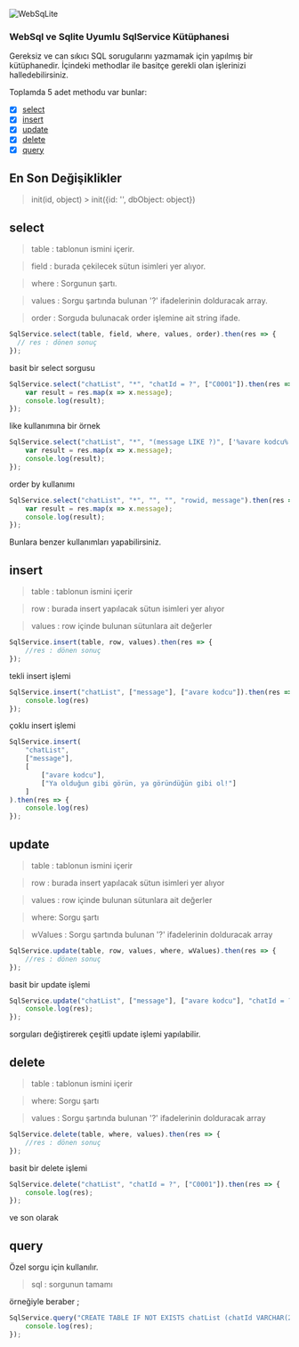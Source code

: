 ![WebSqLite](http://i.hizliresim.com/1LVQY1.png)

### WebSql ve Sqlite Uyumlu SqlService Kütüphanesi
Gereksiz ve can sıkıcı SQL sorugularını yazmamak için yapılmış bir kütüphanedir. İçindeki methodlar ile basitçe gerekli olan işlerinizi halledebilirsiniz.

Toplamda 5 adet methodu var bunlar:

- [x] [select](#select)
- [x] [insert](#insert)
- [x] [update](#update)
- [x] [delete](#delete)
- [x] [query](#query)

## En Son Değişiklikler

> init(id, object) > init({id: '', dbObject: object})

## select

> table : tablonun ismini içerir.

>  field : burada çekilecek sütun isimleri yer alıyor.

>  where : Sorgunun şartı.

>  values : Sorgu şartında bulunan '?' ifadelerinin dolduracak array.

>  order : Sorguda bulunacak order işlemine ait string ifade.


```javascript
SqlService.select(table, field, where, values, order).then(res => {
  // res : dönen sonuç
});
```

basit bir select sorgusu
```javascript
SqlService.select("chatList", "*", "chatId = ?", ["C0001"]).then(res => {
    var result = res.map(x => x.message);
    console.log(result);
});
```
like kullanımına bir örnek
```javascript
SqlService.select("chatList", "*", "(message LIKE ?)", ['%avare kodcu%']).then(res => {
    var result = res.map(x => x.message);
    console.log(result);
});
```
order by kullanımı
```javascript
SqlService.select("chatList", "*", "", "", "rowid, message").then(res => {
    var result = res.map(x => x.message);
    console.log(result);
});
```

Bunlara benzer kullanımları yapabilirsiniz.

## insert

> table : tablonun ismini içerir

>  row : burada insert yapılacak sütun isimleri yer alıyor

>  values :  row içinde bulunan sütunlara ait değerler

```javascript
SqlService.insert(table, row, values).then(res => {
    //res : dönen sonuç
});
```
tekli insert işlemi
```javascript
SqlService.insert("chatList", ["message"], ["avare kodcu"]).then(res => {
    console.log(res)
});
```
çoklu insert işlemi

```javascript
SqlService.insert(
    "chatList",
    ["message"],
    [
        ["avare kodcu"],
        ["Ya olduğun gibi görün, ya göründüğün gibi ol!"]
    ]
).then(res => {
    console.log(res)
});
```

## update


> table : tablonun ismini içerir

>  row : burada insert yapılacak sütun isimleri yer alıyor

>  values : row içinde bulunan sütunlara ait değerler

>  where: Sorgu şartı

>  wValues : Sorgu şartında bulunan '?' ifadelerinin dolduracak array

```javascript
SqlService.update(table, row, values, where, wValues).then(res => {
    //res : dönen sonuç
});
```
basit bir update işlemi
```javascript
SqlService.update("chatList", ["message"], ["avare kodcu"], "chatId = ?", ["C0001"]).then(res => {
    console.log(res);
});
```
sorguları değiştirerek çeşitli update işlemi yapılabilir.

## delete


> table : tablonun ismini içerir

>  where: Sorgu şartı

>  values : Sorgu şartında bulunan '?' ifadelerinin dolduracak array

```javascript
SqlService.delete(table, where, values).then(res => {
    //res : dönen sonuç
});
```
basit bir delete işlemi
```javascript
SqlService.delete("chatList", "chatId = ?", ["C0001"]).then(res => {
    console.log(res);
});
```
ve son olarak 
## query

Özel sorgu için kullanılır.

> sql :  sorgunun tamamı

örneğiyle beraber ;
```javascript
SqlService.query("CREATE TABLE IF NOT EXISTS chatList (chatId VARCHAR(255) NOT NULL, message TEXT)").then(res => {
    console.log(res);
});
```
